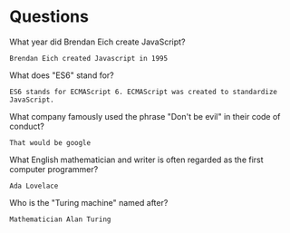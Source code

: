 # Questions

What year did Brendan Eich create JavaScript?

```
Brendan Eich created Javascript in 1995
```

What does "ES6" stand for?

```
ES6 stands for ECMAScript 6. ECMAScript was created to standardize JavaScript.
```

What company famously used the phrase "Don't be evil" in their code of conduct?

```
That would be google
```

What English mathematician and writer is often regarded as the first computer programmer?

```
Ada Lovelace
```

Who is the "Turing machine" named after?

```
Mathematician Alan Turing
```

